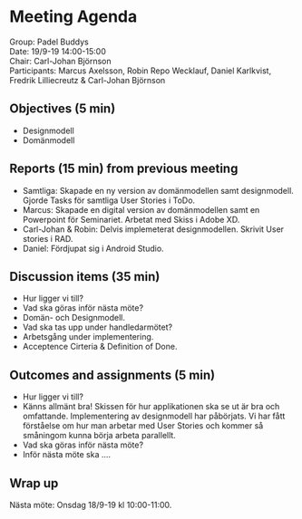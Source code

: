 # Meeting Agenda
Group: Padel Buddys  
Date: 19/9-19 14:00-15:00  
Chair: Carl-Johan Björnson  
Participants: Marcus Axelsson, Robin Repo Wecklauf, Daniel Karlkvist, Fredrik Lilliecreutz & Carl-Johan Björnson

## Objectives (5 min)
 - Designmodell
 - Domänmodell

## Reports (15 min) from previous meeting
- Samtliga: Skapade en ny version av domänmodellen samt designmodell. Gjorde Tasks för samtliga User Stories i ToDo.
- Marcus: Skapade en digital version av domänmodellen samt en Powerpoint för Seminariet. Arbetat med Skiss i Adobe XD.
- Carl-Johan & Robin: Delvis implemeterat designmodellen. Skrivit User stories i RAD.
- Daniel: Fördjupat sig i Android Studio. 

## Discussion items (35 min)
- Hur ligger vi till?
- Vad ska göras inför nästa möte?
- Domän- och Designmodell. 
- Vad ska tas upp under handledarmötet?
- Arbetsgång under implementering.
- Acceptence Cirteria & Definition of Done. 

## Outcomes and assignments (5 min)

- Hur ligger vi till?
 - Känns allmänt bra! Skissen för hur applikationen ska se ut är bra och omfattande. Implementering av designmodell har påbörjats. Vi har fått förståelse om hur man arbetar med User Stories och kommer så småningom kunna börja arbeta parallellt. 
- Vad ska göras inför nästa möte?
 - Inför nästa möte ska ....

  
## Wrap up
Nästa möte: Onsdag 18/9-19 kl 10:00-11:00.
